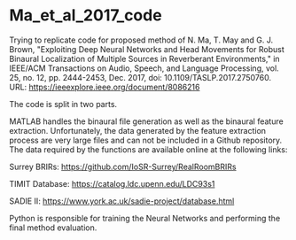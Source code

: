 # Ma_et_al_2017_code
Trying to replicate code for proposed method of N. Ma, T. May and G. J. Brown, "Exploiting Deep Neural Networks and Head Movements for Robust Binaural Localization of Multiple Sources in Reverberant Environments," in IEEE/ACM Transactions on Audio, Speech, and Language Processing, vol. 25, no. 12, pp. 2444-2453, Dec. 2017, doi: 10.1109/TASLP.2017.2750760. URL: https://ieeexplore.ieee.org/document/8086216

The code is split in two parts. 

MATLAB handles the binaural file generation as well as the binaural feature extraction. Unfortunately, the data generated by the feature extraction process are very large files and can not be included in a Github repository. The data required by the functions are available online at the following links:

Surrey BRIRs: https://github.com/IoSR-Surrey/RealRoomBRIRs

TIMIT Database: https://catalog.ldc.upenn.edu/LDC93s1

SADIE II: https://www.york.ac.uk/sadie-project/database.html


Python is responsible for training the Neural Networks and performing the final method evaluation.
